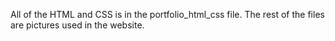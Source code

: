 All of the HTML and CSS is in the portfolio_html_css file. The rest of the files are pictures used in the website. 
